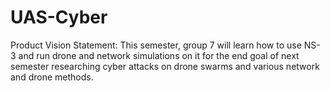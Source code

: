 # UAS-Cyber
Product Vision Statement: This semester, group 7 will learn how to use NS-3 and run drone and network simulations on it for the end goal of next semester researching cyber attacks on drone swarms and various network and drone methods.

